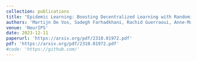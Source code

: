 ```yaml
---
collection: publications
title: "Epidemic Learning: Boosting Decentralized Learning with Randomized Communication"
authors: 'Martijn De Vos, Sadegh Farhadkhani, Rachid Guerraoui, Anne-Marie Kermarrec, Rafael Pires, Rishi Sharma'
venue: 'NeurIPS'
date: 2023-12-11
paperurl: 'https://arxiv.org/pdf/2310.01972.pdf'
pdf: 'https://arxiv.org/pdf/2310.01972.pdf'
#code: 'https://github.com/'
---
```

